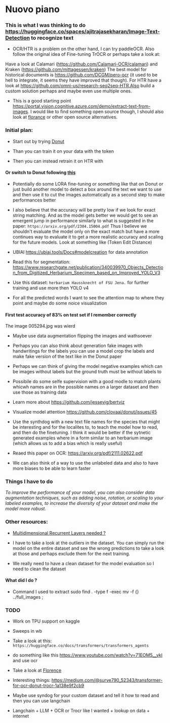 # Nuovo piano

### This is what I was thinking to do https://huggingface.co/spaces/ajitrajasekharan/Image-Text-Detection to recognize text

- OCR/HTR is a problem on the other hand, I can try paddleOCR. Also follow the original idea of Fine-tuning TrOCR or perhaps take a look at:

Have a look at Calamari (https://github.com/Calamari-OCR/calamari) and Kraken (https://github.com/mittagessen/kraken)
The best model for historical documents is https://github.com/DCGM/pero-ocr (it used to be hell to integrate, it seems they have improved that though).
For HTR have a look at https://github.com/omni-us/research-seq2seq-HTR.Also build a custom solution perhaps and maybe even use multiple ones.

- This is a good starting point https://portal.vision.cognitive.azure.com/demo/extract-text-from-images. I would like to find something open source though, I should also look at [florance](https://arxiv.org/pdf/2111.11432.pdf) or other open source alternatives.


### Initial plan:

- Start out by trying [Donut](https://huggingface.co/docs/transformers/main/en/model_doc/donut)

- Than you can train it on your data with the token <extract-importants>

- Then you can instead retrain it on HTR with <extract>

#### Or switch to Donut following [this](https://www.philschmid.de/fine-tuning-donut)

- Potentially do some LORA fine-tuning or something like that on Donut or just build another model to detect a box around the text we want to use and then use it to cut the images automatically as a second step to make performances better

- I also believe that the accuracy will be pretty low if we look for exact string matching. And as the model gets better we would get to see an emergent jump in performance similarly to what is suggested in the paper: ```https://arxiv.org/pdf/2304.15004.pdf``` Thus I believe we shouldn't evaluate the model only on the exact match but have a more continues  way to evaluate it to get a more realistic accuracy and scaling for the future models. Look at something like (Token Edit Distance)

- UBIAI https://ubiai.tools/Docs#modelcreation for data annotation

- Read this for segmentation: https://www.researchgate.net/publication/340039970_Objects_Detection_from_Digitized_Herbarium_Specimen_based_on_Improved_YOLO_V3

- Use this dataset: ```herbarium Haussknecht of FSU Jena.``` for further training and use more then YOLO v4

- For all the predicted words I want to see the attention map to where they point and maybe do some noice visualization


#### First test accuracy of 83% on test set if I remember correctly

The image 005294.jpg was wierd

- Maybe use data augmentation flipping the images and wathsoever

- Perhaps you can also think about generation fake images with handwritings for the labels you can use a model crop the labels and make fake version of the text like in the Donut paper

- Perhaps we can think of giving the model negative examples which can be images without labels but the ground truth must be without labels to

- Possibile do some selfe supervision with a good modle to match plants whicwh names are in the possible names on a larger dataset and then use those as training data

- Learn more about https://github.com/jessevig/bertviz

- Visualize model attention https://github.com/clovaai/donut/issues/45

- Use the synthdog with a new text file names for the species that might be interesting and for the localites to, to teach the model how to read, and then do the finetuning. I think it would be better if the sytnetic generated examples where in a form similar to an herbarium image (which allows us to add a bias which is really useful)

- Reaed this paper on OCR: https://arxiv.org/pdf/2111.02622.pdf

- We can also think of a way to use the unlabeled data and also to have more biases to be able to learn faster

### Things I have to do

_To improve the performance of your model, you can also consider data augmentation techniques, such as adding noise, rotation, or scaling to your labeled examples, to increase the diversity of your dataset and make the model more robust._

### Other resources:

- [Multidimensional Recurrent Layers needed ?](https://ieeexplore.ieee.org/document/8269951)

- I have to take a look at the outliers in the dataset. You can simply run the model on the entire dataset and see the wrong predictions to take a look at those and perhaps exclude them for the next training.

- We really need to have a clean dataset for the model evaluation so I need to clean the dataset

#### What did I do ?

- Command I used to extract sudo find . -type f -exec mv -f {} ../full_images \;


### TODO

- Work on TPU support on kaggle

- Sweeps in wb

- Take a look at this: ```https://huggingface.co/docs/transformers/transformers_agents```

- do something like this https://www.youtube.com/watch?v=71EOM5__vkI and use ocr

- Take a look at [Florence](https://arxiv.org/pdf/2111.11432.pdf)

- Interesting things: https://medium.com/@surve790_52343/transformer-for-ocr-donut-trocr-1a138e9f2cb9

- Maybe use syndog for your custom dataset and tell it how to read and then you can use langchain

- Langchain + LLM + OCR or Trocr like I wanted + lookup on data + internet
